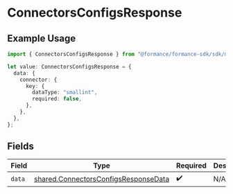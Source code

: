 # ConnectorsConfigsResponse

## Example Usage

```typescript
import { ConnectorsConfigsResponse } from "@formance/formance-sdk/sdk/models/shared";

let value: ConnectorsConfigsResponse = {
  data: {
    connector: {
      key: {
        dataType: "smallint",
        required: false,
      },
    },
  },
};
```

## Fields

| Field                                                                                               | Type                                                                                                | Required                                                                                            | Description                                                                                         |
| --------------------------------------------------------------------------------------------------- | --------------------------------------------------------------------------------------------------- | --------------------------------------------------------------------------------------------------- | --------------------------------------------------------------------------------------------------- |
| `data`                                                                                              | [shared.ConnectorsConfigsResponseData](../../../sdk/models/shared/connectorsconfigsresponsedata.md) | :heavy_check_mark:                                                                                  | N/A                                                                                                 |